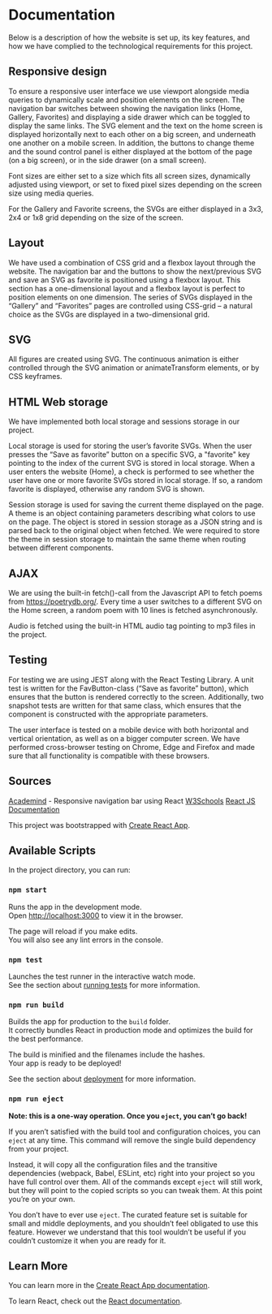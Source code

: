 # Documentation
Below is a description of how the website is set up, its key features, and how we have complied to the technological requirements for this project.

## Responsive design
To ensure a responsive user interface we use viewport alongside media queries to dynamically scale and position elements on the screen. The navigation bar switches between showing the navigation links (Home, Gallery, Favorites) and displaying a side drawer which can be toggled to display the same links. The SVG element and the text on the home screen is displayed horizontally next to each other on a big screen, and underneath one another on a mobile screen. In addition, the buttons to change theme and the sound control panel is either displayed at the bottom of the page (on a big screen), or in the side drawer (on a small screen).

Font sizes are either set to a size which fits all screen sizes, dynamically adjusted using viewport, or set to fixed pixel sizes depending on the screen size using media queries.

For the Gallery and Favorite screens, the SVGs are either displayed in a 3x3, 2x4 or 1x8 grid depending on the size of the screen.

## Layout
We have used a combination of CSS grid and a flexbox layout through the website. The navigation bar and the buttons to show the next/previous SVG and save an SVG as favorite is positioned using a flexbox layout. This section has a one-dimensional layout and a flexbox layout is perfect to position elements on one dimension. The series of SVGs displayed in the “Gallery” and “Favorites” pages are controlled using CSS-grid – a natural choice as the SVGs are displayed in a two-dimensional grid.

## SVG
All figures are created using SVG. The continuous animation is either controlled through the SVG animation or animateTransform elements, or by CSS keyframes.

## HTML Web storage 

We have implemented both local storage and sessions storage in our project. 

Local storage is used for storing the user’s favorite SVGs. When the user presses the “Save as favorite” button on a specific SVG, a "favorite" key pointing to the index of the current SVG is stored in local storage. When a user enters the website (Home), a check is performed to see whether the user have one or more favorite SVGs stored in local storage. If so, a random favorite is displayed, otherwise any random SVG is shown. 

Session storage is used for saving the current theme displayed on the page. A theme is an object containing parameters describing what colors to use on the page. The object is stored in session storage as a JSON string and is parsed back to the original object when fetched. We were required to store the theme in session storage to maintain the same theme when routing between different components.


## AJAX
We are using the built-in fetch()-call from the Javascript API to fetch poems from https://poetrydb.org/. Every time a user switches to a different SVG on the Home screen, a random poem with 10 lines is fetched asynchronously. 


Audio is fetched using the built-in HTML audio tag pointing to mp3 files in the project.

## Testing
For testing we are using JEST along with the React Testing Library. A unit test is written for the FavButton-class (“Save as favorite” button), which ensures that the button is rendered correctly to the screen. Additionally, two snapshot tests are written for that same class, which ensures that the component is constructed with the appropriate parameters.

The user interface is tested on a mobile device with both horizontal and vertical orientation, as well as on a bigger computer screen. We have performed cross-browser testing on Chrome, Edge and Firefox and made sure that all functionality is compatible with these browsers.


## Sources
[Academind](https://academind.com/learn/react/snippets/navbar-side-drawer/) - Responsive navigation bar using React
[W3Schools](https://www.w3schools.com/)
[React JS Documentation](https://reactjs.org/docs/getting-started.html)

This project was bootstrapped with [Create React App](https://github.com/facebook/create-react-app).

## Available Scripts

In the project directory, you can run:

### `npm start`

Runs the app in the development mode.<br />
Open [http://localhost:3000](http://localhost:3000) to view it in the browser.

The page will reload if you make edits.<br />
You will also see any lint errors in the console.

### `npm test`

Launches the test runner in the interactive watch mode.<br />
See the section about [running tests](https://facebook.github.io/create-react-app/docs/running-tests) for more information.

### `npm run build`

Builds the app for production to the `build` folder.<br />
It correctly bundles React in production mode and optimizes the build for the best performance.

The build is minified and the filenames include the hashes.<br />
Your app is ready to be deployed!

See the section about [deployment](https://facebook.github.io/create-react-app/docs/deployment) for more information.

### `npm run eject`

**Note: this is a one-way operation. Once you `eject`, you can’t go back!**

If you aren’t satisfied with the build tool and configuration choices, you can `eject` at any time. This command will remove the single build dependency from your project.

Instead, it will copy all the configuration files and the transitive dependencies (webpack, Babel, ESLint, etc) right into your project so you have full control over them. All of the commands except `eject` will still work, but they will point to the copied scripts so you can tweak them. At this point you’re on your own.

You don’t have to ever use `eject`. The curated feature set is suitable for small and middle deployments, and you shouldn’t feel obligated to use this feature. However we understand that this tool wouldn’t be useful if you couldn’t customize it when you are ready for it.

## Learn More

You can learn more in the [Create React App documentation](https://facebook.github.io/create-react-app/docs/getting-started).

To learn React, check out the [React documentation](https://reactjs.org/).
